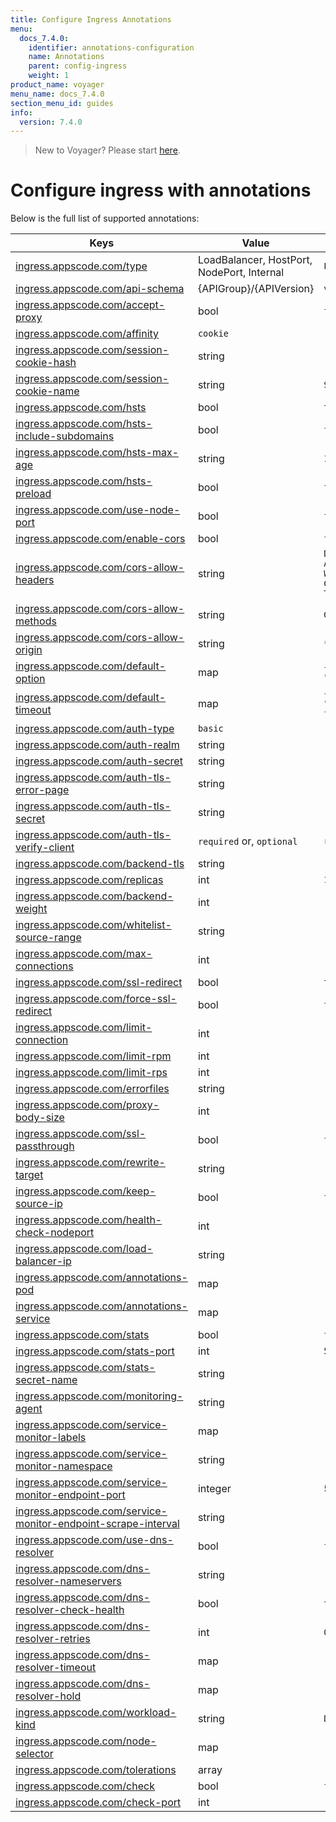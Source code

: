 ```yaml
---
title: Configure Ingress Annotations
menu:
  docs_7.4.0:
    identifier: annotations-configuration
    name: Annotations
    parent: config-ingress
    weight: 1
product_name: voyager
menu_name: docs_7.4.0
section_menu_id: guides
info:
  version: 7.4.0
---
```


> New to Voyager? Please start [here](/docs/7.4.0/concepts/overview).

# Configure ingress with annotations

Below is the full list of supported annotations:

|  Keys  |   Value   |  Default |
|--------|-----------|----------|
| [ingress.appscode.com/type](/docs/7.4.0/concepts/README) | LoadBalancer, HostPort, NodePort, Internal | `LoadBalancer` |
| [ingress.appscode.com/api-schema](/docs/7.4.0/concepts/overview) | {APIGroup}/{APIVersion} | `voyager.appscode.com/v1beta1` |
| [ingress.appscode.com/accept-proxy](/docs/7.4.0/guides/ingress/configuration/accept-proxy) | bool | `false` |
| [ingress.appscode.com/affinity](/docs/7.4.0/guides/ingress/http/sticky-session) | `cookie` | |
| [ingress.appscode.com/session-cookie-hash](/docs/7.4.0/guides/ingress/http/sticky-session) | string | |
| [ingress.appscode.com/session-cookie-name](/docs/7.4.0/guides/ingress/http/sticky-session) | string | `SERVERID` |
| [ingress.appscode.com/hsts](/docs/7.4.0/guides/ingress/http/hsts) | bool | `true` |
| [ingress.appscode.com/hsts-include-subdomains](/docs/7.4.0/guides/ingress/http/hsts) | bool | `false` |
| [ingress.appscode.com/hsts-max-age](/docs/7.4.0/guides/ingress/http/hsts) | string | `15768000` |
| [ingress.appscode.com/hsts-preload](/docs/7.4.0/guides/ingress/http/hsts) | bool | `false` |
| [ingress.appscode.com/use-node-port](/docs/7.4.0/concepts/ingress-types/nodeport) | bool | `false` |
| [ingress.appscode.com/enable-cors](/docs/7.4.0/guides/ingress/http/cors) | bool | `false` |
| [ingress.appscode.com/cors-allow-headers](/docs/7.4.0/guides/ingress/http/cors) | string | `DNT,X-CustomHeader,Keep-Alive,User-Agent,X-Requested-With,If-Modified-Since,Cache-Control,Content-Type,Authorization` |
| [ingress.appscode.com/cors-allow-methods](/docs/7.4.0/guides/ingress/http/cors) | string | `GET,PUT,POST,DELETE,PATCH,OPTIONS` |
| [ingress.appscode.com/cors-allow-origin](/docs/7.4.0/guides/ingress/http/cors) | string | `*` |
| [ingress.appscode.com/default-option](/docs/7.4.0/guides/ingress/configuration/default-options) | map | `{"http-server-close": "true", "dontlognull": "true"}` |
| [ingress.appscode.com/default-timeout](/docs/7.4.0/guides/ingress/configuration/default-timeouts) | map | `{"connect": "50s", "server": "50s", "client": "50s", "client-fin": "50s", "tunnel": "50s"}` |
| [ingress.appscode.com/auth-type](/docs/7.4.0/guides/ingress/security/basic-auth) | `basic` | |
| [ingress.appscode.com/auth-realm](/docs/7.4.0/guides/ingress/security/basic-auth) | string | |
| [ingress.appscode.com/auth-secret](/docs/7.4.0/guides/ingress/security/basic-auth) | string | |
| [ingress.appscode.com/auth-tls-error-page](/docs/7.4.0/guides/ingress/security/tls-auth) | string | |
| [ingress.appscode.com/auth-tls-secret](/docs/7.4.0/guides/ingress/security/tls-auth) | string | |
| [ingress.appscode.com/auth-tls-verify-client](/docs/7.4.0/guides/ingress/security/tls-auth) | `required` or, `optional` | `required` |
| [ingress.appscode.com/backend-tls](/docs/7.4.0/guides/ingress/tls/backend-tls) | string | |
| [ingress.appscode.com/replicas](/docs/7.4.0/guides/ingress/scaling) | int | `1` |
| [ingress.appscode.com/backend-weight](/docs/7.4.0/guides/ingress/http/blue-green-deployment) | int | |
| [ingress.appscode.com/whitelist-source-range](/docs/7.4.0/guides/ingress/configuration/whitelist) | string | |
| [ingress.appscode.com/max-connections](/docs/7.4.0/guides/ingress/configuration/max-connections) | int | |
| [ingress.appscode.com/ssl-redirect](/docs/7.4.0/guides/ingress/configuration/ssl-redirect) | bool | `true` |
| [ingress.appscode.com/force-ssl-redirect](/docs/7.4.0/guides/ingress/configuration/ssl-redirect) | bool | `false` |
| [ingress.appscode.com/limit-connection](/docs/7.4.0/guides/ingress/configuration/rate-limit) | int | |
| [ingress.appscode.com/limit-rpm](/docs/7.4.0/guides/ingress/configuration/rate-limit) | int | |
| [ingress.appscode.com/limit-rps](/docs/7.4.0/guides/ingress/configuration/rate-limit) | int | |
| [ingress.appscode.com/errorfiles](/docs/7.4.0/guides/ingress/configuration/error-files) | string | |
| [ingress.appscode.com/proxy-body-size](/docs/7.4.0/guides/ingress/configuration/body-size) | int | |
| [ingress.appscode.com/ssl-passthrough](/docs/7.4.0/guides/ingress/configuration/ssl-passthrough) | bool | `false` |
| [ingress.appscode.com/rewrite-target](/docs/7.4.0/guides/ingress/configuration/rewrite-target) | string | |
| [ingress.appscode.com/keep-source-ip](/docs/7.4.0/guides/ingress/configuration/keep-source-ip) | bool | `false` |
| [ingress.appscode.com/health-check-nodeport](/docs/7.4.0/guides/ingress/configuration/keep-source-ip) | int | |
| [ingress.appscode.com/load-balancer-ip](/docs/7.4.0/guides/ingress/configuration/loadbalancer-ip) | string | |
| [ingress.appscode.com/annotations-pod](/docs/7.4.0/guides/ingress/configuration/pod-annotations) | map | |
| [ingress.appscode.com/annotations-service](/docs/7.4.0/guides/ingress/configuration/service-annotations) | map | |
| [ingress.appscode.com/stats](/docs/7.4.0/guides/ingress/monitoring/haproxy-stats) | bool | `false` |
| [ingress.appscode.com/stats-port](/docs/7.4.0/guides/ingress/monitoring/haproxy-stats) | int | `56789` |
| [ingress.appscode.com/stats-secret-name](/docs/7.4.0/guides/ingress/monitoring/haproxy-stats) | string | |
| [ingress.appscode.com/monitoring-agent](/docs/7.4.0/guides/ingress/monitoring/using-coreos-prometheus-operator) | string  |         |
| [ingress.appscode.com/service-monitor-labels](/docs/7.4.0/guides/ingress/monitoring/using-coreos-prometheus-operator) | map     |         |
| [ingress.appscode.com/service-monitor-namespace](/docs/7.4.0/guides/ingress/monitoring/using-coreos-prometheus-operator) | string  |         |
| [ingress.appscode.com/service-monitor-endpoint-port](/docs/7.4.0/guides/ingress/monitoring/using-coreos-prometheus-operator) | integer | 56790   |
| [ingress.appscode.com/service-monitor-endpoint-scrape-interval](/docs/7.4.0/guides/ingress/monitoring/using-coreos-prometheus-operator) | string  |         |
| [ingress.appscode.com/use-dns-resolver](/docs/7.4.0/guides/ingress/http/external-svc#using-external-domain) | bool | `false` |
| [ingress.appscode.com/dns-resolver-nameservers](/docs/7.4.0/guides/ingress/http/external-svc#using-external-domain) | string | |
| [ingress.appscode.com/dns-resolver-check-health](/docs/7.4.0/guides/ingress/http/external-svc#using-external-domain) | bool | `true` |
| [ingress.appscode.com/dns-resolver-retries](/docs/7.4.0/guides/ingress/http/external-svc#using-external-domain) | int | `0` |
| [ingress.appscode.com/dns-resolver-timeout](/docs/7.4.0/guides/ingress/http/external-svc#using-external-domain) | map | |
| [ingress.appscode.com/dns-resolver-hold](/docs/7.4.0/guides/ingress/http/external-svc#using-external-domain) | map | |
| [ingress.appscode.com/workload-kind](/docs/7.4.0/guides/ingress/pod-placement#choosing-workload-kind) | string | `Deployment` |
| [ingress.appscode.com/node-selector](/docs/7.4.0/guides/ingress/pod-placement#using-node-selector) | map | |
| [ingress.appscode.com/tolerations](/docs/7.4.0/guides/ingress/pod-placement#using-taints-and-toleration) | array | |
| [ingress.appscode.com/check](/docs/7.4.0/guides/ingress/configuration/health-check) | bool | `false` |
| [ingress.appscode.com/check-port](/docs/7.4.0/guides/ingress/configuration/health-check) | int | |
